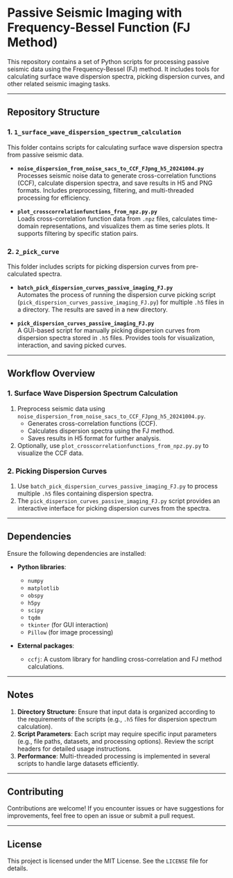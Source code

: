 # Passive Seismic Imaging with Frequency-Bessel Function (FJ Method)

This repository contains a set of Python scripts for processing passive seismic data using the Frequency-Bessel (FJ) method. It includes tools for calculating surface wave dispersion spectra, picking dispersion curves, and other related seismic imaging tasks.

---

## Repository Structure

### 1. `1_surface_wave_dispersion_spectrum_calculation`
This folder contains scripts for calculating surface wave dispersion spectra from passive seismic data.

- **`noise_dispersion_from_noise_sacs_to_CCF_FJpng_h5_20241004.py`**  
  Processes seismic noise data to generate cross-correlation functions (CCF), calculate dispersion spectra, and save results in H5 and PNG formats. Includes preprocessing, filtering, and multi-threaded processing for efficiency.

- **`plot_crosscorrelationfunctions_from_npz.py.py`**  
  Loads cross-correlation function data from `.npz` files, calculates time-domain representations, and visualizes them as time series plots. It supports filtering by specific station pairs.

### 2. `2_pick_curve`
This folder includes scripts for picking dispersion curves from pre-calculated spectra.

- **`batch_pick_dispersion_curves_passive_imaging_FJ.py`**  
  Automates the process of running the dispersion curve picking script (`pick_dispersion_curves_passive_imaging_FJ.py`) for multiple `.h5` files in a directory. The results are saved in a new directory.

- **`pick_dispersion_curves_passive_imaging_FJ.py`**  
  A GUI-based script for manually picking dispersion curves from dispersion spectra stored in `.h5` files. Provides tools for visualization, interaction, and saving picked curves.

---

## Workflow Overview

### 1. Surface Wave Dispersion Spectrum Calculation
1. Preprocess seismic data using `noise_dispersion_from_noise_sacs_to_CCF_FJpng_h5_20241004.py`.
   - Generates cross-correlation functions (CCF).
   - Calculates dispersion spectra using the FJ method.
   - Saves results in H5 format for further analysis.
2. Optionally, use `plot_crosscorrelationfunctions_from_npz.py.py` to visualize the CCF data.

### 2. Picking Dispersion Curves
1. Use `batch_pick_dispersion_curves_passive_imaging_FJ.py` to process multiple `.h5` files containing dispersion spectra.
2. The `pick_dispersion_curves_passive_imaging_FJ.py` script provides an interactive interface for picking dispersion curves from the spectra.

---

## Dependencies

Ensure the following dependencies are installed:

- **Python libraries**:
  - `numpy`
  - `matplotlib`
  - `obspy`
  - `h5py`
  - `scipy`
  - `tqdm`
  - `tkinter` (for GUI interaction)
  - `Pillow` (for image processing)

- **External packages**:
  - `ccfj`: A custom library for handling cross-correlation and FJ method calculations.

---

## Notes

1. **Directory Structure**: Ensure that input data is organized according to the requirements of the scripts (e.g., `.h5` files for dispersion spectrum calculation).
2. **Script Parameters**: Each script may require specific input parameters (e.g., file paths, datasets, and processing options). Review the script headers for detailed usage instructions.
3. **Performance**: Multi-threaded processing is implemented in several scripts to handle large datasets efficiently.

---

## Contributing

Contributions are welcome! If you encounter issues or have suggestions for improvements, feel free to open an issue or submit a pull request.

---

## License

This project is licensed under the MIT License. See the `LICENSE` file for details.
